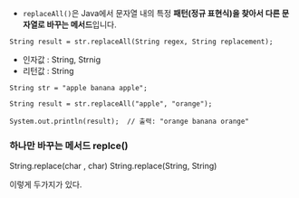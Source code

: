 
- `replaceAll()`은 Java에서 문자열 내의 특정 **패턴(정규 표현식)을 찾아서 다른 문자열로 바꾸는 메서드**입니다.

```
String result = str.replaceAll(String regex, String replacement);
```

- 인자값 : String, Strnig
- 리턴값 : String

```
String str = "apple banana apple";

String result = str.replaceAll("apple", "orange");

System.out.println(result);  // 출력: "orange banana orange"
```


### 하나만 바꾸는 메서드 replce()

String.replace(char , char)
String.replace(String, String) 

이렇게 두가지가 있다. 




